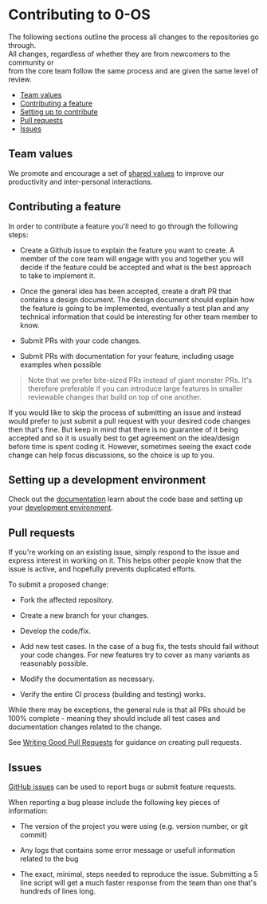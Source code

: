 # Contributing to 0-OS

The following sections outline the process all changes to the repositories go through.  
All changes, regardless of whether they are from newcomers to the community or  
from the core team follow the same process and are given the same level of review.

- [Team values](#team-values)
- [Contributing a feature](#contributing-a-feature)
- [Setting up to contribute](#setting-up-a-development-environment)
- [Pull requests](#pull-requests)
- [Issues](#issues)

## Team values

We promote and encourage a set of [shared values](VALUES.md) to improve our
productivity and inter-personal interactions.

## Contributing a feature

In order to contribute a feature you'll need to go through the following steps:

- Create a Github issue to explain the feature you want to create. A member of the core team will engage with
you and together you will decide if the feature could be accepted and what is the best approach to take to implement it.

- Once the general idea has been accepted, create a draft PR that contains a design document. The design document should explain how the feature is going to be implemented, eventually a test plan and any technical information that could be interesting for other team member to know.

- Submit PRs with your code changes.

- Submit PRs with documentation for your feature, including usage examples when possible

> Note that we prefer bite-sized PRs instead of giant monster PRs. It's therefore preferable if you
can introduce large features in smaller reviewable changes that build on top of one another.

If you would like to skip the process of submitting an issue and
instead would prefer to just submit a pull request with your desired
code changes then that's fine. But keep in mind that there is no guarantee
of it being accepted and so it is usually best to get agreement on the
idea/design before time is spent coding it. However, sometimes seeing the
exact code change can help focus discussions, so the choice is up to you.

## Setting up a development environment

Check out the [documentation](https://github.com/threefoldtech/test/tree/master/docs) learn about the code
base and setting up your [development environment](https://github.com/threefoldtech/test/blob/master/qemu/README.md).

## Pull requests

If you're working on an existing issue, simply respond to the issue and express
interest in working on it. This helps other people know that the issue is
active, and hopefully prevents duplicated efforts.

To submit a proposed change:

- Fork the affected repository.

- Create a new branch for your changes.

- Develop the code/fix.

- Add new test cases. In the case of a bug fix, the tests should fail
  without your code changes. For new features try to cover as many
  variants as reasonably possible.

- Modify the documentation as necessary.

- Verify the entire CI process (building and testing) works.

While there may be exceptions, the general rule is that all PRs should
be 100% complete - meaning they should include all test cases and documentation
changes related to the change.

See [Writing Good Pull Requests](https://github.com/istio/istio/wiki/Writing-Good-Pull-Requests) for guidance on creating
pull requests.

## Issues

[GitHub issues](https://github.com/threefoldtech/test/issues/new) can be used to report bugs or submit feature requests.

When reporting a bug please include the following key pieces of information:

- The version of the project you were using (e.g. version number,
  or git commit)

- Any logs that contains some error message or usefull information related to the bug

- The exact, minimal, steps needed to reproduce the issue.
  Submitting a 5 line script will get a much faster response from the team
  than one that's hundreds of lines long.
